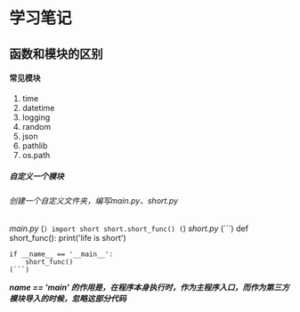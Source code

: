 # 学习笔记

## 函数和模块的区别

#### 常见模块

1. time
2. datetime
3. logging
4. random
5. json
6. pathlib
7. os.path

##### 自定义一个模块
###### 创建一个自定义文件夹，编写main.py、short.py
*main.py*
    (```)
    import short
    short.short_func()
    (```)
*short.py*
    (```)
    def short_func():
        print('life is short')
    
    if __name__ == '__main__':
        short_func()
    (```)
***__name__ == '__main__' 的作用是，在程序本身执行时，作为主程序入口，而作为第三方模块导入的时候，忽略这部分代码***